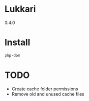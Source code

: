 # Lukkari
0.4.0

# Install
```bash
php-dom
```

# TODO
- Create cache folder permissions
- Remove old and unused cache files
